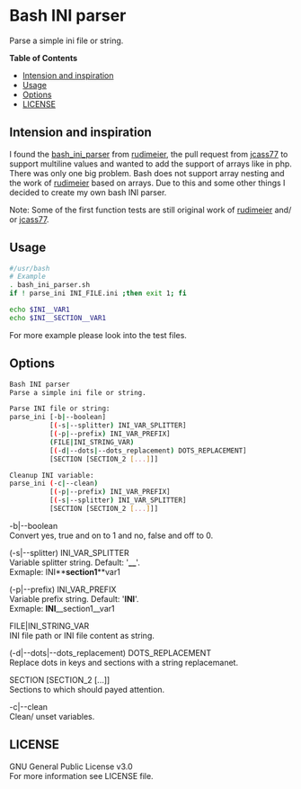 # Bash INI parser
Parse a simple ini file or string.

**Table of Contents**
- [Intension and inspiration](#intension-and-inspiration)
- [Usage](#usage)
- [Options](#options)
- [LICENSE](#license)


## Intension and inspiration
I found the [bash_ini_parser] from [rudimeier], the pull request from [jcass77] to support multiline values and wanted to add the support of arrays like in php.<br />
There was only one big problem. Bash does not support array nesting and the work of [rudimeier] based on arrays.
Due to this and some other things I decided to create my own bash INI parser.

Note: Some of the first function tests are still original work
of [rudimeier] and/ or [jcass77].


## Usage
```bash
#/usr/bash
# Example
. bash_ini_parser.sh
if ! parse_ini INI_FILE.ini ;then exit 1; fi

echo $INI__VAR1
echo $INI__SECTION__VAR1
```
For more example please look into the test files.


## Options
```bash
Bash INI parser
Parse a simple ini file or string.

Parse INI file or string:
parse_ini [-b|--boolean]
          [(-s|--splitter) INI_VAR_SPLITTER]
          [(-p|--prefix) INI_VAR_PREFIX]
          (FILE|INI_STRING_VAR)
          [(-d|--dots|--dots_replacement) DOTS_REPLACEMENT]
          [SECTION [SECTION_2 [...]]]

Cleanup INI variable:
parse_ini (-c|--clean)
          [(-p|--prefix) INI_VAR_PREFIX]
          [(-s|--splitter) INI_VAR_SPLITTER]
          [SECTION [SECTION_2 [...]]]
```
-b|--boolean<br />
Convert yes, true and on to 1 and no, false and off to 0.

(-s|--splitter) INI_VAR_SPLITTER<br />
Variable splitter string. Default: '**__**'.<br />
Exmaple: INI**__**section1**__**var1

(-p|--prefix) INI_VAR_PREFIX<br />
Variable prefix string. Default: '**INI**'.<br />
Exmaple: **INI**__section1__var1

FILE|INI_STRING_VAR<br />
INI file path or INI file content as string.

(-d|--dots|--dots_replacement) DOTS_REPLACEMENT<br />
Replace dots in keys and sections with a string replacemanet.

SECTION [SECTION_2 [...]]<br />
Sections to which should payed attention.

-c|--clean<br />
Clean/ unset variables.


## LICENSE
GNU General Public License v3.0<br />
For more information see LICENSE file.


[bash_ini_parser]: <https://github.com/rudimeier/bash_ini_parser>
[rudimeier]: <https://github.com/rudimeier>
[jcass77]: <https://github.com/jcass77>

